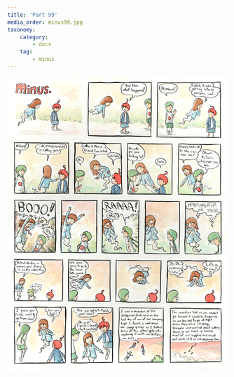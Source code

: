 ```yaml
---
title: 'Part 99'
media_order: minus99.jpg
taxonomy:
    category:
        - docs
    tag:
        - minus
---
```


![](minus99.jpg)